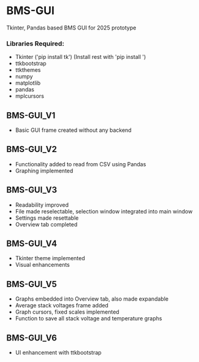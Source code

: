 # BMS-GUI
Tkinter, Pandas based BMS GUI for 2025 prototype
### Libraries Required:
- Tkinter ('pip install tk')
(Install rest with 'pip install <library-name>')
- ttkbootstrap
- ttkthemes
- numpy
- matplotlib
- pandas
- mplcursors
## BMS-GUI_V1
- Basic GUI frame created without any backend
## BMS-GUI_V2
- Functionality added to read from CSV using Pandas
- Graphing implemented
## BMS-GUI_V3
- Readability improved
- File made reselectable, selection window integrated into main window
- Settings made resettable
- Overview tab completed
## BMS-GUI_V4
- Tkinter theme implemented
- Visual enhancements
## BMS-GUI_V5
- Graphs embedded into Overview tab, also made expandable
- Average stack voltages frame added
- Graph cursors, fixed scales implemented
- Function to save all stack voltage and temperature graphs
## BMS-GUI_V6
- UI enhancement with ttkbootstrap